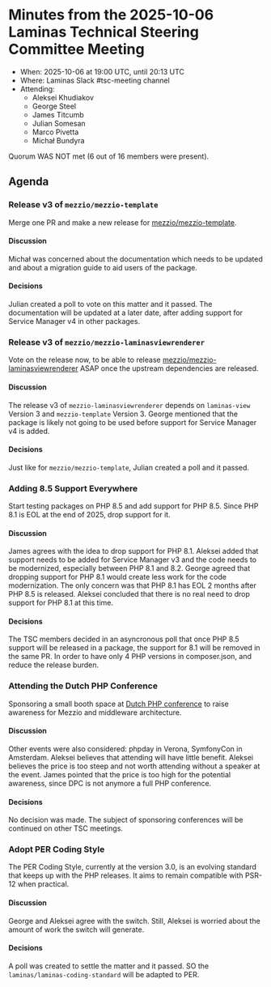 # Minutes from the 2025-10-06 Laminas Technical Steering Committee Meeting

- When: 2025-10-06 at 19:00 UTC, until 20:13 UTC
- Where: Laminas Slack #tsc-meeting channel
- Attending:
    - Aleksei Khudiakov
    - George Steel
    - James Titcumb
    - Julian Somesan
    - Marco Pivetta
    - Michał Bundyra

Quorum WAS NOT met (6 out of 16 members were present).

## Agenda

### Release v3 of `mezzio/mezzio-template`

Merge one PR and make a new release for [mezzio/mezzio-template](https://github.com/mezzio/mezzio-template).

#### Discussion

Michał was concerned about the documentation which needs to be updated and about a migration guide to aid users of the package.

#### Decisions

Julian created a poll to vote on this matter and it passed.
The documentation will be updated at a later date, after adding support for Service Manager v4 in other packages.

### Release v3 of `mezzio/mezzio-laminasviewrenderer`

Vote on the release now, to be able to release [mezzio/mezzio-laminasviewrenderer](https://github.com/mezzio/mezzio-laminasviewrenderer) ASAP once the upstream dependencies are released.

#### Discussion

The release v3 of `mezzio-laminasviewrenderer` depends on `laminas-view` Version 3 and `mezzio-template` Version 3.
George mentioned that the package is likely not going to be used before support for Service Manager v4 is added.

#### Decisions

Just like for `mezzio/mezzio-template`, Julian created a poll and it passed.

### Adding 8.5 Support Everywhere

Start testing packages on PHP 8.5 and add support for PHP 8.5.
Since PHP 8.1 is EOL at the end of 2025, drop support for it.

#### Discussion

James agrees with the idea to drop support for PHP 8.1.
Aleksei added that support needs to be added for Service Manager v3 and the code needs to be modernized, especially between PHP 8.1 and 8.2.
George agreed that dropping support for PHP 8.1 would create less work for the code modernization.
The only concern was that PHP 8.1 has EOL 2 months after PHP 8.5 is released.
Aleksei concluded that there is no real need to drop support for PHP 8.1 at this time.

#### Decisions

The TSC members decided in an asyncronous poll that once PHP 8.5 support will be released in a package, the support for 8.1 will be removed in the same PR.
In order to have only 4 PHP versions in composer.json, and reduce the release burden.

### Attending the Dutch PHP Conference

Sponsoring a small booth space at [Dutch PHP conference](https://phpconference.nl/) to raise awareness for Mezzio and middleware architecture.

#### Discussion

Other events were also considered: phpday in Verona, SymfonyCon in Amsterdam.
Aleksei believes that attending will have little benefit.
Aleksei believes the price is too steep and not worth attending without a speaker at the event.
James pointed that the price is too high for the potential awareness, since DPC is not anymore a full PHP conference.

#### Decisions

No decision was made.
The subject of sponsoring conferences will be continued on other TSC meetings.

### Adopt PER Coding Style

The PER Coding Style, currently at the version 3.0, is an evolving standard that keeps up with the PHP releases.
It aims to remain compatible with PSR-12 when practical.

#### Discussion

George and Aleksei agree with the switch.
Still, Aleksei is worried about the amount of work the switch will generate.

#### Decisions

A poll was created to settle the matter and it passed.
SO the `laminas/laminas-coding-standard` will be adapted to PER.
